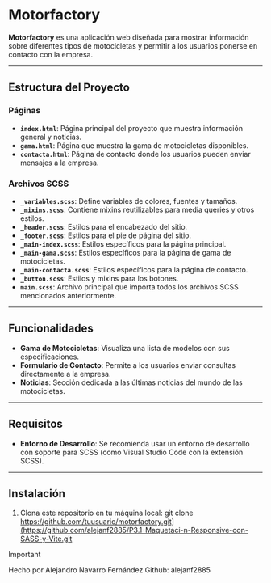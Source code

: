 # Motorfactory

**Motorfactory** es una aplicación web diseñada para mostrar información sobre diferentes tipos de motocicletas y permitir a los usuarios ponerse en contacto con la empresa.

---

## Estructura del Proyecto

### Páginas

- **`index.html`**: Página principal del proyecto que muestra información general y noticias.
- **`gama.html`**: Página que muestra la gama de motocicletas disponibles.
- **`contacta.html`**: Página de contacto donde los usuarios pueden enviar mensajes a la empresa.

### Archivos SCSS

- **`_variables.scss`**: Define variables de colores, fuentes y tamaños.
- **`_mixins.scss`**: Contiene mixins reutilizables para media queries y otros estilos.
- **`_header.scss`**: Estilos para el encabezado del sitio.
- **`_footer.scss`**: Estilos para el pie de página del sitio.
- **`_main-index.scss`**: Estilos específicos para la página principal.
- **`_main-gama.scss`**: Estilos específicos para la página de gama de motocicletas.
- **`_main-contacta.scss`**: Estilos específicos para la página de contacto.
- **`_button.scss`**: Estilos y mixins para los botones.
- **`main.scss`**: Archivo principal que importa todos los archivos SCSS mencionados anteriormente.

---

## Funcionalidades

- **Gama de Motocicletas**: Visualiza una lista de modelos con sus especificaciones.
- **Formulario de Contacto**: Permite a los usuarios enviar consultas directamente a la empresa.
- **Noticias**: Sección dedicada a las últimas noticias del mundo de las motocicletas.

---

## Requisitos

- **Entorno de Desarrollo**: Se recomienda usar un entorno de desarrollo con soporte para SCSS (como Visual Studio Code con la extensión SCSS).

---

## Instalación

1. Clona este repositorio en tu máquina local:
   git clone https://github.com/tuusuario/motorfactory.git](https://github.com/alejanf2885/P3.1-Maquetaci-n-Responsive-con-SASS-y-Vite.git

> [!important]
> Hecho por Alejandro Navarro Fernández
> Github: alejanf2885
